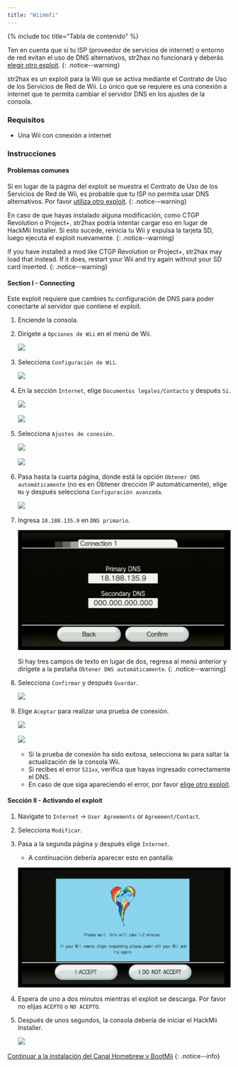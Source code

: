 ```yaml
---
title: "Wiimmfi"
---
```


{% include toc title="Tabla de contenido" %}

Ten en cuenta que si tu ISP (proveedor de servicios de internet) o entorno de red evitan el uso de DNS alternativos, str2hax no funcionará y deberás [elegir otro exploit](get-started).
{: .notice--warning}

str2hax es un exploit para la Wii que se activa mediante el Contrato de Uso de los Servicios de Red de Wii. Lo único que se requiere es una conexión a internet que te permita cambiar el servidor DNS en los ajustes de la consola.

### Requisitos

* Una Wii con conexión a internet

### Instrucciones

#### Problemas comunes

Si en lugar de la página del exploit se muestra el Contrato de Uso de los Servicios de Red de Wii, es probable que tu ISP no permita usar DNS alternativos. Por favor [utiliza otro exploit](get-started).
{: .notice--warning}

En caso de que hayas instalado alguna modificación, como CTGP Revolution o Project+, str2hax podría intentar cargar eso en lugar de HackMii Installer. Si esto sucede, reinicia tu Wii y expulsa la tarjeta SD, luego ejecuta el exploit nuevamente.
{: .notice--warning}

If you have installed a mod like CTGP Revolution or Project+, str2hax may load that instead. If it does, restart your Wii and try again without your SD card inserted.
{: .notice--warning}

#### Section I - Connecting

Este exploit requiere que cambies tu configuración de DNS para poder conectarte al servidor que contiene el exploit.

1. Enciende la consola.
1. Dirígete a `Opciones de Wii` en el menú de Wii.

    ![](/images/riiconnect24/Internet_1.png)

1. Selecciona `Configuración de Wii`.

    ![](/images/riiconnect24/Internet_2.png)

1. En la sección `Internet`, elige `Documentos legales/Contacto` y después `Sí`.

    ![](/images/riiconnect24/Internet_3.png)

    ![](/images/riiconnect24/Internet_4.png)

1. Selecciona `Ajustes de conexión`.

    ![](/images/riiconnect24/Internet_5.png)

    ![](/images/riiconnect24/Internet_6.png)

1. Pasa hasta la cuarta página, donde está la opción `Obtener DNS automáticamente` (no es en Obtener drección IP automáticamente), elige `No` y después selecciona `Configuración avanzada`.

    ![](/images/riiconnect24/Internet_7.png)

1. Ingresa `18.188.135.9` en `DNS primario`.

    ![](/images/exploits/str2hax/dns.png)

    Si hay tres campos de texto en lugar de dos, regresa al menú anterior y dirígete a la pestaña `Obtener DNS automáticamente`.
    {: .notice--warning}

1. Selecciona `Confirmar` y después `Guardar`.

    ![](/images/riiconnect24/Internet_10.png)

1. Elige `Aceptar` para realizar una prueba de conexión.

    ![](/images/riiconnect24/Internet_11.png)

    ![](/images/riiconnect24/Internet_12.png)

    + Si la prueba de conexión ha sido exitosa, selecciona `No` para saltar la actualización de la consola Wii.
    + Si recibes el error `521xx`, verifica que hayas ingresado correctamente el DNS.
    + En caso de que siga apareciendo el error, por favor [elige otro exploit](get-started).

#### Sección II - Activando el exploit

1. Navigate to `Internet` -> `User Agreements` or `Agreement/Contact`.
1. Selecciona `Modificar`.
1. Pasa a la segunda página y después elige `Internet`.
    + A continuación debería aparecer esto en pantalla:

    ![](/images/exploits/str2hax/EULA.png)

1. Espera de uno a dos minutos mientras el exploit se descarga. Por favor no elijas `ACEPTO` o `NO ACEPTO`.
1. Después de unos segundos, la consola debería de iniciar el HackMii Installer.

    ![](/images/hackmii/scam.png)

[Continuar a la instalación del Canal Homebrew y BootMii](hbc)
{: .notice--info}
